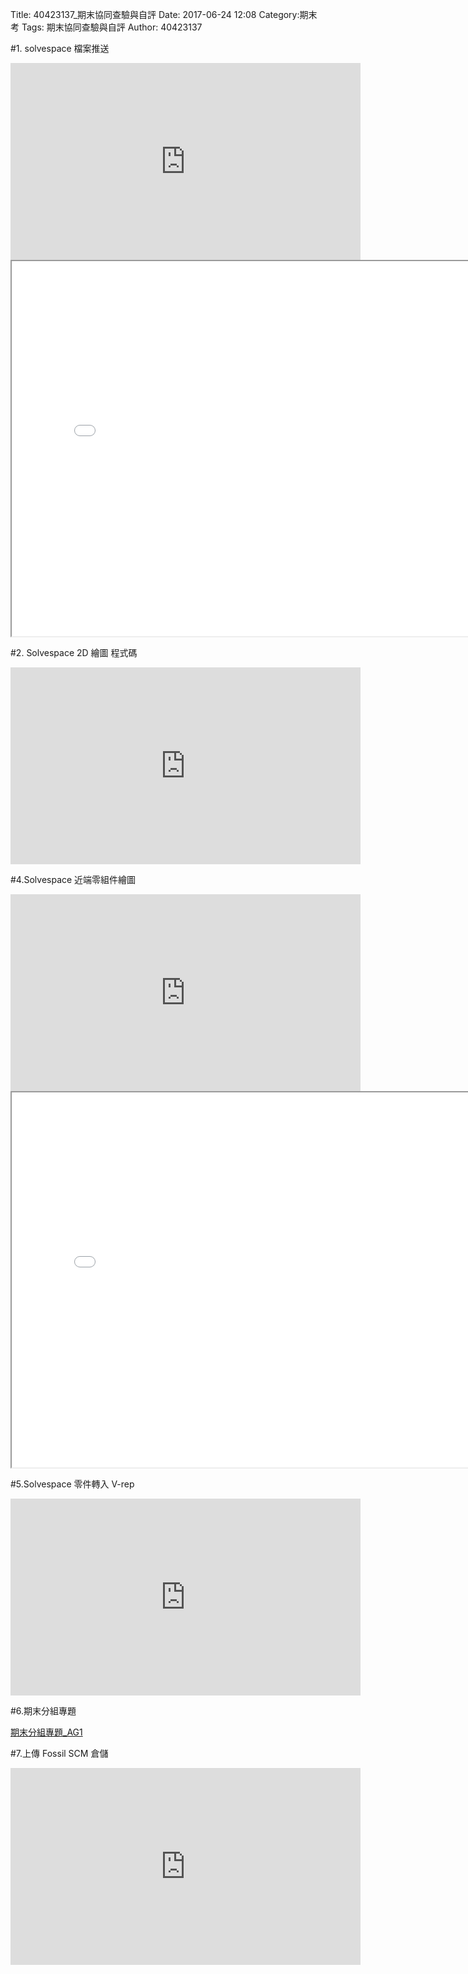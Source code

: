 Title: 40423137_期末協同查驗與自評
Date: 2017-06-24 12:08
Category:期末考
Tags: 期末協同查驗與自評
Author: 40423137

#1. solvespace 檔案推送

<iframe width="560" height="315" src="https://www.youtube.com/embed/6XGQWKmsYEU" frameborder="0" allowfullscreen></iframe>


<iframe src="./../W17/40423137.html" width="800" height="600"></iframe>

#2. Solvespace 2D 繪圖 程式碼

<iframe width="560" height="315" src="https://www.youtube.com/embed/jDqaF4ilxTA" frameborder="0" allowfullscreen></iframe>


<!-- 導入 Brython 標準程式庫 -->
 <script src="../data/Brython-3.3.1/brython.js"></script>
<script src="../data/Brython-3.3.1/brython_stdlib.js"></script>
 
<!-- 啟動 Brython -->
<script>
window.onload=function(){
// 設定 data/py 為共用程式路徑
brython({debug:1, pythonpath:['./../data/py']});
}
</script>

<!-- 以下實際利用  Brython 繪圖-->
<canvas id="onegear2" width="800" height="600"></canvas>
<div id="onegear_div" width="800" height="20"></div>

<script type="text/python3">
from browser import document as doc
import math
# deg 為角度轉為徑度的轉換因子
deg = math.pi/180.
# 定義 Spur 類別
class Spur(object):
    def __init__(self, ctx):
        self.ctx = ctx
 
# 設定畫線參數 
    def create_line(self, x1, y1, x2, y2, width=3, fill="#54fff6"):
        self.ctx.beginPath()
        self.ctx.lineWidth = width
        self.ctx.moveTo(x1, y1)
        self.ctx.lineTo(x2, y2)
        self.ctx.strokeStyle = fill
        self.ctx.stroke()
    def create_line2(self, x1, y1, x2, y2, width=3, fill="#54ff5f"):
        self.ctx.beginPath()
        self.ctx.lineWidth = width
        self.ctx.moveTo(x1, y1)
        self.ctx.lineTo(x2, y2)
        self.ctx.strokeStyle = fill
        self.ctx.stroke()
    def create_line3(self, x1, y1, x2, y2, width=3, fill="#f354ff"):
        self.ctx.beginPath()
        self.ctx.lineWidth = width
        self.ctx.moveTo(x1, y1)
        self.ctx.lineTo(x2, y2)
        self.ctx.strokeStyle = fill
        self.ctx.stroke()
        

    def Gear(self, midx, midy, rp, n=20, pa=20, color="black"):
        
        rp = 250
        imax = 15
        m=2*rp/n
        a=m
        d=1.25*m
        ra=rp+a

       
        # self.create_line(起點X, 起點Y, 終點X, 終點Y)
        self.create_line2(399.9107293193, 100.00, 239.9895710703, 443.5638102202)
        self.create_line3(170.5646808522, 411.2480990634, 330.5525277627, 485.7188117013)
        self.create_line2(170.5646808522, 411.2480990634, 220.4048065610, 493.0113494811)
        self.create_line3(220.4048065610, 493.0113494811, 330.5525277627, 485.7188117013)
        self.create_line2(399.9107293193, 100.00, 539.9119380174, 448.1510985588)
        self.create_line3(453.9839807487, 482.7051124004, 606.3109094322, 421.4502313409)
        self.create_line2(606.3109094322, 421.4502313409, 552.6946612298, 499.6158683316)
        self.create_line3(453.9839807487, 482.7051124004, 552.6946612298, 499.6158683316)

       
    

        if rd>rb:
            dr = (ra-rd)/imax
        else:
            dr=(ra-rb)/imax
        sigma=math.pi/(2*n)+math.tan(pa*deg)-pa*deg
        for j in range(-9, 10, +1):
            ang=-2.*j*math.pi/n+sigma
            ang2=2.*j*math.pi/n+sigma
            lxd=midx+rd*math.sin(ang2-2.*math.pi/n)
            lyd=midy-rd*math.cos(ang2-2.*math.pi/n)
            for i in range(imax+1):
                if rd>rb:
                    r=rd+i*dr
                else:
                    r=rb+i*dr
                theta=math.sqrt((r*r)/(rb*rb)-1.)
                alpha=theta-math.atan(theta)
                xpt=r*math.sin(alpha-ang)
                ypt=r*math.cos(alpha-ang)
                xd=rd*math.sin(-ang)
                yd=rd*math.cos(-ang)
                if(i==0):
                    last_x = midx+xd
                    last_y = midy-yd
            self.create_line((lxd),(lyd),(midx+xd),(midy-yd),fill=color)
            for i in range(imax+1):
                if rd>rb:
                    r=rd+i*dr
                else:
                    r=rb+i*dr
                theta=math.sqrt((r*r)/(rb*rb)-1.)
                alpha=theta-math.atan(theta)
                xpt=r*math.sin(ang2-alpha)
                ypt=r*math.cos(ang2-alpha)
                xd=rd*math.sin(ang2)
                yd=rd*math.cos(ang2)
                if(i==0):
                    last_x = midx+xd
                    last_y = midy-yd
                self.create_line((midx+xpt),(midy-ypt),(last_x),(last_y),fill=color)   
                if(i==imax):
                    rfx=midx+xpt
                    rfy=midy-ypt
                last_x = midx+xpt
                last_y = midy-ypt
            self.create_line(lfx,lfy,rfx,rfy,fill=color)
canvas = doc['onegear2']
ctx = canvas.getContext("2d")
x = (canvas.width)/2
y = (canvas.height)/2
r = 0.8*(canvas.height/2)
# 齒數
n = 36
# 壓力角
pa = 20
Spur(ctx).Gear(x, y, r, n, pa, "blue")
</script>

#4.Solvespace 近端零組件繪圖

<iframe width="560" height="315" src="https://www.youtube.com/embed/gOe0YsYp1wI" frameborder="0" allowfullscreen></iframe>

<iframe src="./../W17/40423137-2.html" width="800" height="600"></iframe>

#5.Solvespace 零件轉入 V-rep

<iframe width="560" height="315" src="https://www.youtube.com/embed/VKglvdMw9bU" frameborder="0" allowfullscreen></iframe>

#6.期末分組專題

<a href="https://40423137.github.io/2017springcd_hw/blog/ag1_fang-sheng-zi-zou-shou.html">期末分組專題_AG1</a>

#7.上傳 Fossil SCM 倉儲

<iframe width="560" height="315" src="https://www.youtube.com/embed/LlDPU-2Oyh0" frameborder="0" allowfullscreen></iframe>
